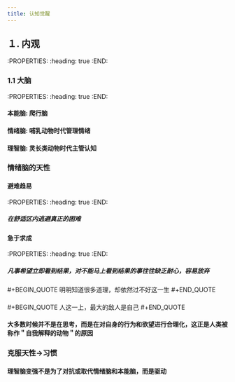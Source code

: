 ```yaml
---
title: 认知觉醒
---
```


## １. 内观
:PROPERTIES:
:heading: true
:END:
### 1.1 大脑
:PROPERTIES:
:heading: true
:END:
#### 本能脑:  爬行脑
#### 情绪脑:  哺乳动物时代管理情绪
#### 理智脑:  灵长类动物时代主管认知
### 情绪脑的天性
#### 避难趋易
:PROPERTIES:
:heading: true
:END:
##### 在舒适区内逃避真正的困难
#### 急于求成
:PROPERTIES:
:heading: true
:END:
##### 凡事希望立即看到结果，对不能马上看到结果的事往往缺乏耐心，容易放弃
####
#+BEGIN_QUOTE
明明知道很多道理，却依然过不好这一生
#+END_QUOTE
####
#+BEGIN_QUOTE
人这一上，最大的敌人是自己
#+END_QUOTE
#### 大多数时候并不是在思考，而是在对自身的行为和欲望进行合理化，这正是人类被称作＂自我解释的动物＂的原因
### 克服天性->习惯
#### 理智脑变强不是为了对抗或取代情绪脑和本能脑，而是**驱动**
###
